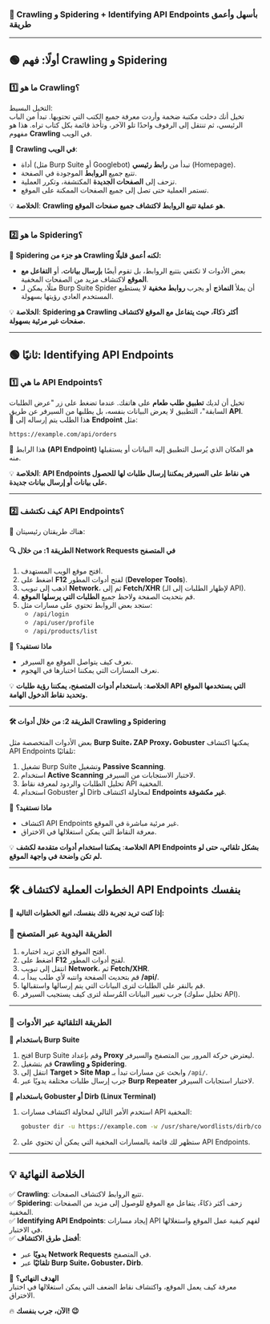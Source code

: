 ### **📌 Crawling و Spidering + Identifying API Endpoints بأسهل وأعمق طريقة**

---

## **🟢 أولًا: فهم Crawling و Spidering**

### **1️⃣ ما هو Crawling؟**

التخيل البسيط:  
تخيل أنك دخلت مكتبة ضخمة وأردت معرفة جميع الكتب التي تحتويها. تبدأ من الباب الرئيسي، ثم تنتقل إلى الرفوف واحدًا تلو الآخر، وتأخذ قائمة بكل كتاب تراه. هذا هو مفهوم **Crawling** في الويب.

🔹 **Crawling في الويب**:

- أداة (مثل Burp Suite أو Googlebot) تبدأ من **رابط رئيسي** (Homepage).
- تتبع جميع **الروابط** الموجودة في الصفحة.
- تزحف إلى **الصفحات الجديدة** المكتشفة، وتكرر العملية.
- تستمر العملية حتى تصل إلى جميع الصفحات الممكنة على الموقع.

💡 **الخلاصة**: **Crawling هو عملية تتبع الروابط لاكتشاف جميع صفحات الموقع.**

---

### **2️⃣ ما هو Spidering؟**

🔹 **Spidering هو جزء من Crawling لكنه أعمق قليلًا:**

- بعض الأدوات لا تكتفي بتتبع الروابط، بل تقوم أيضًا **بإرسال بيانات**، أو **التفاعل مع الموقع** لاكتشاف مزيد من الصفحات المخفية.
- مثلًا، يمكن لـ Burp Suite Spider أن يملأ **النماذج** أو يجرب **روابط مخفية** لا يستطيع المستخدم العادي رؤيتها بسهولة.

💡 **الخلاصة**: **Spidering هو Crawling أكثر ذكاءً، حيث يتفاعل مع الموقع لاكتشاف صفحات غير مرئية بسهولة.**

---

## **🟢 ثانيًا: Identifying API Endpoints**

### **1️⃣ ما هي API Endpoints؟**

تخيل أن لديك **تطبيق طلب طعام** على هاتفك. عندما تضغط على زر "عرض الطلبات السابقة"، التطبيق لا يعرض البيانات بنفسه، بل يطلبها من السيرفر عن طريق **API**.  
🔹 هذا الطلب يتم إرساله إلى **Endpoint** مثل:

```plaintext
https://example.com/api/orders
```

🔹 هذا الرابط **(API Endpoint)** هو المكان الذي يُرسل التطبيق إليه البيانات أو يستقبلها منه.

💡 **الخلاصة**: **API Endpoints هي نقاط على السيرفر يمكننا إرسال طلبات لها للحصول على بيانات أو إرسال بيانات جديدة.**

---

### **2️⃣ كيف نكتشف API Endpoints؟**

📌 هناك طريقتان رئيسيتان:

#### **🔍 الطريقة 1: من خلال Network Requests في المتصفح**

1. افتح موقع الويب المستهدف.
2. اضغط على **F12** لفتح أدوات المطور (**Developer Tools**).
3. اذهب إلى تبويب **Network**، ثم إلى **Fetch/XHR** (لإظهار الطلبات إلى الـ API).
4. قم بتحديث الصفحة ولاحظ جميع **الطلبات التي يرسلها الموقع**.
5. ستجد بعض الروابط تحتوي على مسارات مثل:
    - `/api/login`
    - `/api/user/profile`
    - `/api/products/list`

🔹 **ماذا نستفيد؟**

- نعرف كيف يتواصل الموقع مع السيرفر.
- نعرف المسارات التي يمكننا اختبارها في الهجوم.

💡 **الخلاصة**: **باستخدام أدوات المتصفح، يمكننا رؤية طلبات API التي يستخدمها الموقع وتحديد نقاط الدخول الهامة.**

---

#### **🛠️ الطريقة 2: من خلال أدوات Crawling و Spidering**

بعض الأدوات المتخصصة مثل **Burp Suite، ZAP Proxy، Gobuster** يمكنها اكتشاف API Endpoints تلقائيًا:

1. تشغيل Burp Suite وتشغيل **Passive Scanning**.
2. استخدام **Active Scanning** لاختبار الاستجابات من السيرفر.
3. تحليل الطلبات والردود لمعرفة نقاط API المخفية.
4. استخدام Gobuster أو Dirb لمحاولة اكتشاف **Endpoints غير مكشوفة**.

🔹 **ماذا نستفيد؟**

- اكتشاف API Endpoints غير مرئية مباشرة في الموقع.
- معرفة النقاط التي يمكن استغلالها في الاختراق.

💡 **الخلاصة**: **يمكننا استخدام أدوات متقدمة لكشف API Endpoints بشكل تلقائي، حتى لو لم تكن واضحة في واجهة الموقع.**

---

## **🛠️ الخطوات العملية لاكتشاف API Endpoints بنفسك**

📌 **إذا كنت تريد تجربة ذلك بنفسك، اتبع الخطوات التالية:**

### **🔹 الطريقة اليدوية عبر المتصفح**

1. افتح الموقع الذي تريد اختباره.
2. اضغط على **F12** لفتح أدوات المطور.
3. انتقل إلى تبويب **Network**، ثم **Fetch/XHR**.
4. قم بتحديث الصفحة وانتبه لأي طلب يبدأ بـ **/api/**.
5. قم بالنقر على الطلبات لترى البيانات التي يتم إرسالها واستقبالها.
6. جرب تغيير البيانات المُرسلة لترى كيف يستجيب السيرفر (تحليل سلوك API).

---

### **🔹 الطريقة التلقائية عبر الأدوات**

📌 **باستخدام Burp Suite**

1. افتح Burp Suite وقم بإعداد **Proxy** ليعترض حركة المرور بين المتصفح والسيرفر.
2. قم بتشغيل **Crawling و Spidering**.
3. انتقل إلى **Target > Site Map** وابحث عن مسارات تبدأ بـ `/api/`.
4. جرب إرسال طلبات مختلفة يدويًا عبر **Burp Repeater** لاختبار استجابات السيرفر.

📌 **باستخدام Gobuster أو Dirb (Linux Terminal)**

1. استخدم الأمر التالي لمحاولة اكتشاف مسارات API المخفية:
    
    ```bash
    gobuster dir -u https://example.com -w /usr/share/wordlists/dirb/common.txt -x php,html,js
    ```
    
2. ستظهر لك قائمة بالمسارات المخفية التي يمكن أن تحتوي على API Endpoints.

---

## **💡 الخلاصة النهائية**

✅ **Crawling**: تتبع الروابط لاكتشاف الصفحات.  
✅ **Spidering**: زحف أكثر ذكاءً، يتفاعل مع الموقع للوصول إلى مزيد من الصفحات المخفية.  
✅ **Identifying API Endpoints**: إيجاد مسارات API لفهم كيفية عمل الموقع واستغلالها في الاختبار.  
✅ **أفضل طرق الاكتشاف**:

- **يدويًا** عبر **Network Requests** في المتصفح.
- **تلقائيًا** عبر **Burp Suite، Gobuster، Dirb**.

🔹 **الهدف النهائي؟**  
معرفة كيف يعمل الموقع، واكتشاف نقاط الضعف التي يمكن استغلالها في اختبار الاختراق.

🔥 **الآن، جرب بنفسك! 😉**